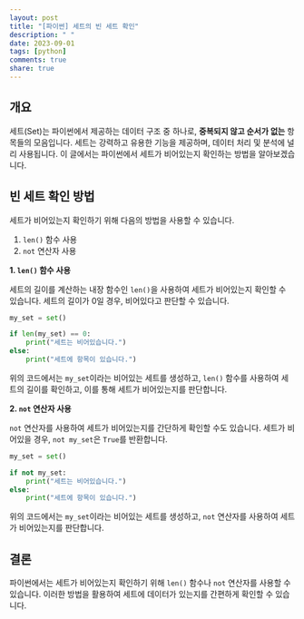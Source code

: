 ```yaml
---
layout: post
title: "[파이썬] 세트의 빈 세트 확인"
description: " "
date: 2023-09-01
tags: [python]
comments: true
share: true
---
```


## 개요
세트(Set)는 파이썬에서 제공하는 데이터 구조 중 하나로, **중복되지 않고 순서가 없는** 항목들의 모음입니다. 세트는 강력하고 유용한 기능을 제공하며, 데이터 처리 및 분석에 널리 사용됩니다. 이 글에서는 파이썬에서 세트가 비어있는지 확인하는 방법을 알아보겠습니다.

## 빈 세트 확인 방법
세트가 비어있는지 확인하기 위해 다음의 방법을 사용할 수 있습니다.

1. `len()` 함수 사용
2. `not` 연산자 사용

**1. `len()` 함수 사용**

세트의 길이를 계산하는 내장 함수인 `len()`을 사용하여 세트가 비어있는지 확인할 수 있습니다. 세트의 길이가 0일 경우, 비어있다고 판단할 수 있습니다.

```python
my_set = set()

if len(my_set) == 0:
    print("세트는 비어있습니다.")
else:
    print("세트에 항목이 있습니다.")
```

위의 코드에서는 `my_set`이라는 비어있는 세트를 생성하고, `len()` 함수를 사용하여 세트의 길이를 확인하고, 이를 통해 세트가 비어있는지를 판단합니다.

**2. `not` 연산자 사용**

`not` 연산자를 사용하여 세트가 비어있는지를 간단하게 확인할 수도 있습니다. 세트가 비어있을 경우, `not my_set`은 `True`를 반환합니다.

```python
my_set = set()

if not my_set:
    print("세트는 비어있습니다.")
else:
    print("세트에 항목이 있습니다.")
```

위의 코드에서는 `my_set`이라는 비어있는 세트를 생성하고, `not` 연산자를 사용하여 세트가 비어있는지를 판단합니다. 

## 결론
파이썬에서는 세트가 비어있는지 확인하기 위해 `len()` 함수나 `not` 연산자를 사용할 수 있습니다. 이러한 방법을 활용하여 세트에 데이터가 있는지를 간편하게 확인할 수 있습니다.